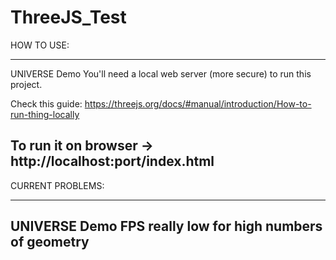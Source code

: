 # ThreeJS_Test

HOW TO USE:

  -------------------
  UNIVERSE Demo
  You'll need a local web server (more secure) to run this project.

  Check this guide:
  https://threejs.org/docs/#manual/introduction/How-to-run-thing-locally

  To run it on browser -> http://localhost:port/index.html
  -------------------

CURRENT PROBLEMS:

  -------------------
  UNIVERSE Demo
  FPS really low for high numbers of geometry
  -------------------
